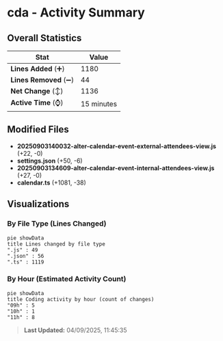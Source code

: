 # cda - Activity Summary 

## Overall Statistics

| Stat                   | Value                                                             |
| ---------------------- | ----------------------------------------------------------------- |
| **Lines Added** (➕)   | 1180                                          |
| **Lines Removed** (➖) | 44                                        |
| **Net Change** (↕)    | 1136                |
| **Active Time** (⌚)   | 15 minutes |


## Modified Files
- **20250903140032-alter-calendar-event-external-attendees-view.js** (+22, -0)
- **settings.json** (+50, -6)
- **20250903134609-alter-calendar-event-internal-attendees-view.js** (+27, -0)
- **calendar.ts** (+1081, -38)

## Visualizations

### By File Type (Lines Changed)

```mermaid
pie showData
title Lines changed by file type
".js" : 49
".json" : 56
".ts" : 1119
```

### By Hour (Estimated Activity Count)

```mermaid
pie showData
title Coding activity by hour (count of changes)
"09h" : 5
"10h" : 1
"11h" : 8
```


> **Last Updated:** 04/09/2025, 11:45:35